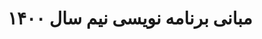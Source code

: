 ---
layout: page
title: مبانی برنامه نویسی نیم سال ۱۴۰۰
description: محتوا ها و اطلاعات درس
img: /assets/img/12.jpg
importance: 1
category: مبانی برنامه نویسی
link: # link of course
---